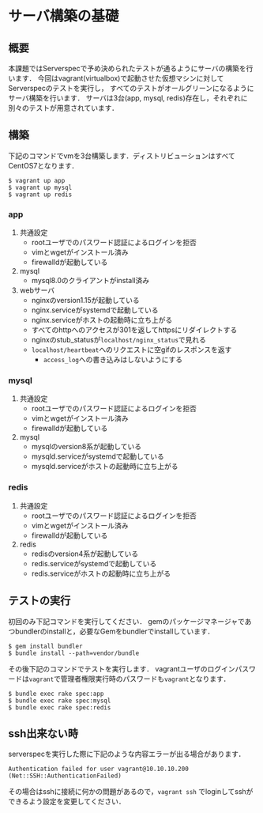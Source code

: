# サーバ構築の基礎

## 概要

本課題ではServerspecで予め決められたテストが通るようにサーバの構築を行います．
今回はvagrant(virtualbox)で起動させた仮想マシンに対してServerspecのテストを実行し，
すべてのテストがオールグリーンになるようにサーバ構築を行います．
サーバは3台(app, mysql, redis)存在し，それぞれに別々のテストが用意されています．

## 構築

下記のコマンドでvmを3台構築します．ディストリビューションはすべてCentOS7となります．

```
$ vagrant up app
$ vagrant up mysql
$ vagrant up redis
```

### app

1. 共通設定
	- rootユーザでのパスワード認証によるログインを拒否
	- vimとwgetがインストール済み
	- firewalldが起動している
1. mysql
	- mysql8.0のクライアントがinstall済み
1. webサーバ
	- nginxのversion1.15が起動している
	- nginx.serviceがsystemdで起動している
	- nginx.serviceがホストの起動時に立ち上がる
	- すべてのhttpへのアクセスが301を返してhttpsにリダイレクトする
	- nginxのstub_statusが`localhost/nginx_status`で見れる
	- `localhost/heartbeat`へのリクエストに空gifのレスポンスを返す
		- `access_log`への書き込みはしないようにする

### mysql

1. 共通設定
	- rootユーザでのパスワード認証によるログインを拒否
	- vimとwgetがインストール済み
	- firewalldが起動している
1. mysql
	- mysqlのversion8系が起動している
	- mysqld.serviceがsystemdで起動している
	- mysqld.serviceがホストの起動時に立ち上がる

### redis

1. 共通設定
	- rootユーザでのパスワード認証によるログインを拒否
	- vimとwgetがインストール済み
	- firewalldが起動している
1. redis
	- redisのversion4系が起動している
	- redis.serviceがsystemdで起動している
	- redis.serviceがホストの起動時に立ち上がる

## テストの実行

初回のみ下記コマンドを実行してください．
gemのパッケージマネージャであつbundlerのinstallと，必要なGemをbundlerでinstallしています．

```
$ gem install bundler
$ bundle install --path=vendor/bundle
```

その後下記のコマンドでテストを実行します．
vagrantユーザのログインパスワードは`vagrant`で管理者権限実行時のパスワードも`vagrant`となります．

```
$ bundle exec rake spec:app
$ bundle exec rake spec:mysql
$ bundle exec rake spec:redis
```

## ssh出来ない時

serverspecを実行した際に下記のような内容エラーが出る場合があります．

```
Authentication failed for user vagrant@10.10.10.200 (Net::SSH::AuthenticationFailed)
```

その場合はsshに接続に何かの問題があるので，`vagrant ssh` でloginしてsshができるよう設定を変更してください．

